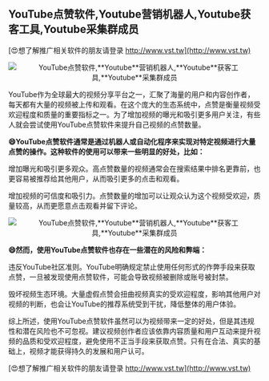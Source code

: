 ## **YouTube点赞软件,**Youtube**营销机器人,**Youtube**获客工具,**Youtube**采集群成员**

[😍想了解推广相关软件的朋友请登录 http://www.vst.tw](http://www.vst.tw)

 <center><img src="https://vst.tw/MP4/tuiguang/png/4.png" alt="YouTube点赞软件,**Youtube**营销机器人,**Youtube**获客工具,**Youtube**采集群成员"></center>

YouTube作为全球最大的视频分享平台之一，汇聚了海量的用户和内容创作者，每天都有大量的视频被上传和观看。在这个庞大的生态系统中，点赞是衡量视频受欢迎程度和质量的重要指标之一。为了增加视频的曝光和吸引更多用户关注，有些人就会尝试使用YouTube点赞软件来提升自己视频的点赞数量。

**😄YouTube点赞软件通常是通过机器人或自动化程序来实现对特定视频进行大量点赞的操作。这种软件的使用可以带来一些明显的好处，比如：**

增加曝光和吸引更多观众。高点赞数量的视频通常会在搜索结果中排名更靠前，也更容易被推荐给其他用户，从而吸引更多的点击和观看。

增加视频的可信度和吸引力。点赞数量的增加可以让观众认为这个视频受欢迎，质量较高，从而更愿意点击观看并留下评论。

 <center><img src="https://vst.tw/MP4/tuiguang/png/5.png" alt="YouTube点赞软件,**Youtube**营销机器人,**Youtube**获客工具,**Youtube**采集群成员"></center>

**😄然而，使用YouTube点赞软件也存在一些潜在的风险和弊端：**

违反YouTube社区准则。YouTube明确规定禁止使用任何形式的作弊手段来获取点赞，一旦被发现使用点赞软件，可能会导致视频被删除或账号被封禁。

毁坏视频生态环境。大量虚假点赞会扭曲视频真实的受欢迎程度，影响其他用户对视频的判断，也会让YouTube的推荐系统受到干扰，降低整体的用户体验。

综上所述，使用YouTube点赞软件虽然可以为视频带来一定的好处，但是其违规性和潜在风险也不可忽视。建议视频创作者应该依靠内容质量和用户互动来提升视频的品质和受欢迎程度，避免使用不正当手段来获取点赞。只有在合法、真实的基础上，视频才能获得持久的发展和用户认可。

[😍想了解推广相关软件的朋友请登录 http://www.vst.tw](http://www.vst.tw)




